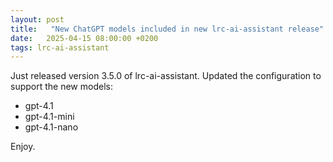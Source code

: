 ```yaml
---
layout: post
title:   "New ChatGPT models included in new lrc-ai-assistant release"
date:   2025-04-15 08:00:00 +0200
tags: lrc-ai-assistant
---
```

Just released version 3.5.0 of lrc-ai-assistant.
Updated the configuration to support the new models:
* gpt-4.1
* gpt-4.1-mini
* gpt-4.1-nano

Enjoy.